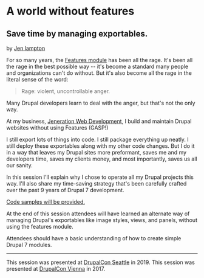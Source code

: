 # A world without features

## Save time by managing exportables.

by [Jen lampton](https://www.jenlampton.com)


For so many years, the [Features module](https://www.drupal.org/project/features)
has been all the rage. It's been all the rage in the best possible way -- it's
become a standard many people and organizations can't do without. But it's also
become all the rage in the literal sense of the word:

> Rage: violent, uncontrollable anger.

Many Drupal developers learn to deal with the anger, but that's not the only way.

At my business, [Jeneration Web Development](https://www.jeneration.com), I
build and maintain Drupal websites without using Features (GASP!)

I still export lots of things into code. I still package everything up neatly.
I still deploy these exportables along with my other code changes. But I do it
in a way that leaves my Drupal sites more preformant, saves me and my developers
time, saves my clients money, and most importantly, saves us all our sanity.

In this session I'll explain why I chose to operate all my Drupal projects this
way. I'll also share my time-saving strategy that's been carefully crafted over
the past 9 years of Drupal 7 development.

[Code samples will be provided.](https://github.com/jenlampton/jenerate)

At the end of this session attendees will have learned an alternate way of
managing Drupal's exportables like image styles, views, and panels, without
using the features module.

Attendees should have a basic understanding of how to create simple Drupal 7 modules.

---

This session was presented at [DrupalCon Seattle](https://events.drupal.org/seattle2019/sessions/world-without-features-save-time-managing-exportables) in 2019.
This session was presented at [DrupalCon Vienna](https://events.drupal.org/vienna2017/sessions/world-without-features-how-save-time-when-managing-your-exportables) in 2017.
